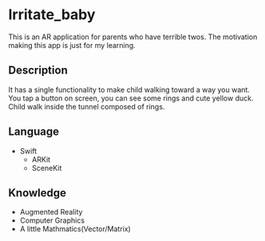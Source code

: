 # Irritate_baby
This is an AR application for parents who have terrible twos.
The motivation making this app is just for my learning.

## Description
It has a single functionality to make child walking toward a way you want.
You tap a button on screen, you can see some rings and cute yellow duck.
Child walk inside the tunnel composed of rings.

## Language
* Swift
  * ARKit
  * SceneKit
  
## Knowledge
* Augmented Reality
* Computer Graphics
* A little Mathmatics(Vector/Matrix)
